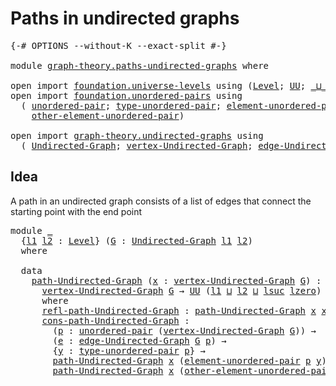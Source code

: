 # Paths in undirected graphs

<pre class="Agda"><a id="39" class="Symbol">{-#</a> <a id="43" class="Keyword">OPTIONS</a> <a id="51" class="Pragma">--without-K</a> <a id="63" class="Pragma">--exact-split</a> <a id="77" class="Symbol">#-}</a>

<a id="82" class="Keyword">module</a> <a id="89" href="graph-theory.paths-undirected-graphs.html" class="Module">graph-theory.paths-undirected-graphs</a> <a id="126" class="Keyword">where</a>

<a id="133" class="Keyword">open</a> <a id="138" class="Keyword">import</a> <a id="145" href="foundation.universe-levels.html" class="Module">foundation.universe-levels</a> <a id="172" class="Keyword">using</a> <a id="178" class="Symbol">(</a><a id="179" href="Agda.Primitive.html#597" class="Postulate">Level</a><a id="184" class="Symbol">;</a> <a id="186" href="foundation-core.universe-levels.html#222" class="Primitive">UU</a><a id="188" class="Symbol">;</a> <a id="190" href="Agda.Primitive.html#810" class="Primitive Operator">_⊔_</a><a id="193" class="Symbol">;</a> <a id="195" href="Agda.Primitive.html#780" class="Primitive">lsuc</a><a id="199" class="Symbol">;</a> <a id="201" href="Agda.Primitive.html#764" class="Primitive">lzero</a><a id="206" class="Symbol">)</a>
<a id="208" class="Keyword">open</a> <a id="213" class="Keyword">import</a> <a id="220" href="foundation.unordered-pairs.html" class="Module">foundation.unordered-pairs</a> <a id="247" class="Keyword">using</a>
  <a id="255" class="Symbol">(</a> <a id="257" href="foundation.unordered-pairs.html#2302" class="Function">unordered-pair</a><a id="271" class="Symbol">;</a> <a id="273" href="foundation.unordered-pairs.html#2677" class="Function">type-unordered-pair</a><a id="292" class="Symbol">;</a> <a id="294" href="foundation.unordered-pairs.html#3345" class="Function">element-unordered-pair</a><a id="316" class="Symbol">;</a>
    <a id="322" href="foundation.unordered-pairs.html#3430" class="Function">other-element-unordered-pair</a><a id="350" class="Symbol">)</a>

<a id="353" class="Keyword">open</a> <a id="358" class="Keyword">import</a> <a id="365" href="graph-theory.undirected-graphs.html" class="Module">graph-theory.undirected-graphs</a> <a id="396" class="Keyword">using</a>
  <a id="404" class="Symbol">(</a> <a id="406" href="graph-theory.undirected-graphs.html#343" class="Function">Undirected-Graph</a><a id="422" class="Symbol">;</a> <a id="424" href="graph-theory.undirected-graphs.html#539" class="Function">vertex-Undirected-Graph</a><a id="447" class="Symbol">;</a> <a id="449" href="graph-theory.undirected-graphs.html#763" class="Function">edge-Undirected-Graph</a><a id="470" class="Symbol">)</a>
</pre>
## Idea

A path in an undirected graph consists of a list of edges that connect the starting point with the end point

<pre class="Agda"><a id="604" class="Keyword">module</a> <a id="611" href="graph-theory.paths-undirected-graphs.html#611" class="Module">_</a>
  <a id="615" class="Symbol">{</a><a id="616" href="graph-theory.paths-undirected-graphs.html#616" class="Bound">l1</a> <a id="619" href="graph-theory.paths-undirected-graphs.html#619" class="Bound">l2</a> <a id="622" class="Symbol">:</a> <a id="624" href="Agda.Primitive.html#597" class="Postulate">Level</a><a id="629" class="Symbol">}</a> <a id="631" class="Symbol">(</a><a id="632" href="graph-theory.paths-undirected-graphs.html#632" class="Bound">G</a> <a id="634" class="Symbol">:</a> <a id="636" href="graph-theory.undirected-graphs.html#343" class="Function">Undirected-Graph</a> <a id="653" href="graph-theory.paths-undirected-graphs.html#616" class="Bound">l1</a> <a id="656" href="graph-theory.paths-undirected-graphs.html#619" class="Bound">l2</a><a id="658" class="Symbol">)</a>
  <a id="662" class="Keyword">where</a>

  <a id="671" class="Keyword">data</a>
    <a id="680" href="graph-theory.paths-undirected-graphs.html#680" class="Datatype">path-Undirected-Graph</a> <a id="702" class="Symbol">(</a><a id="703" href="graph-theory.paths-undirected-graphs.html#703" class="Bound">x</a> <a id="705" class="Symbol">:</a> <a id="707" href="graph-theory.undirected-graphs.html#539" class="Function">vertex-Undirected-Graph</a> <a id="731" href="graph-theory.paths-undirected-graphs.html#632" class="Bound">G</a><a id="732" class="Symbol">)</a> <a id="734" class="Symbol">:</a>
      <a id="742" href="graph-theory.undirected-graphs.html#539" class="Function">vertex-Undirected-Graph</a> <a id="766" href="graph-theory.paths-undirected-graphs.html#632" class="Bound">G</a> <a id="768" class="Symbol">→</a> <a id="770" href="foundation-core.universe-levels.html#222" class="Primitive">UU</a> <a id="773" class="Symbol">(</a><a id="774" href="graph-theory.paths-undirected-graphs.html#616" class="Bound">l1</a> <a id="777" href="Agda.Primitive.html#810" class="Primitive Operator">⊔</a> <a id="779" href="graph-theory.paths-undirected-graphs.html#619" class="Bound">l2</a> <a id="782" href="Agda.Primitive.html#810" class="Primitive Operator">⊔</a> <a id="784" href="Agda.Primitive.html#780" class="Primitive">lsuc</a> <a id="789" href="Agda.Primitive.html#764" class="Primitive">lzero</a><a id="794" class="Symbol">)</a>
      <a id="802" class="Keyword">where</a>
      <a id="814" href="graph-theory.paths-undirected-graphs.html#814" class="InductiveConstructor">refl-path-Undirected-Graph</a> <a id="841" class="Symbol">:</a> <a id="843" href="graph-theory.paths-undirected-graphs.html#680" class="Datatype">path-Undirected-Graph</a> <a id="865" href="graph-theory.paths-undirected-graphs.html#703" class="Bound">x</a> <a id="867" href="graph-theory.paths-undirected-graphs.html#703" class="Bound">x</a>
      <a id="875" href="graph-theory.paths-undirected-graphs.html#875" class="InductiveConstructor">cons-path-Undirected-Graph</a> <a id="902" class="Symbol">:</a>
        <a id="912" class="Symbol">(</a><a id="913" href="graph-theory.paths-undirected-graphs.html#913" class="Bound">p</a> <a id="915" class="Symbol">:</a> <a id="917" href="foundation.unordered-pairs.html#2302" class="Function">unordered-pair</a> <a id="932" class="Symbol">(</a><a id="933" href="graph-theory.undirected-graphs.html#539" class="Function">vertex-Undirected-Graph</a> <a id="957" href="graph-theory.paths-undirected-graphs.html#632" class="Bound">G</a><a id="958" class="Symbol">))</a> <a id="961" class="Symbol">→</a>
        <a id="971" class="Symbol">(</a><a id="972" href="graph-theory.paths-undirected-graphs.html#972" class="Bound">e</a> <a id="974" class="Symbol">:</a> <a id="976" href="graph-theory.undirected-graphs.html#763" class="Function">edge-Undirected-Graph</a> <a id="998" href="graph-theory.paths-undirected-graphs.html#632" class="Bound">G</a> <a id="1000" href="graph-theory.paths-undirected-graphs.html#913" class="Bound">p</a><a id="1001" class="Symbol">)</a> <a id="1003" class="Symbol">→</a> 
        <a id="1014" class="Symbol">{</a><a id="1015" href="graph-theory.paths-undirected-graphs.html#1015" class="Bound">y</a> <a id="1017" class="Symbol">:</a> <a id="1019" href="foundation.unordered-pairs.html#2677" class="Function">type-unordered-pair</a> <a id="1039" href="graph-theory.paths-undirected-graphs.html#913" class="Bound">p</a><a id="1040" class="Symbol">}</a> <a id="1042" class="Symbol">→</a>
        <a id="1052" href="graph-theory.paths-undirected-graphs.html#680" class="Datatype">path-Undirected-Graph</a> <a id="1074" href="graph-theory.paths-undirected-graphs.html#703" class="Bound">x</a> <a id="1076" class="Symbol">(</a><a id="1077" href="foundation.unordered-pairs.html#3345" class="Function">element-unordered-pair</a> <a id="1100" href="graph-theory.paths-undirected-graphs.html#913" class="Bound">p</a> <a id="1102" href="graph-theory.paths-undirected-graphs.html#1015" class="Bound">y</a><a id="1103" class="Symbol">)</a> <a id="1105" class="Symbol">→</a>
        <a id="1115" href="graph-theory.paths-undirected-graphs.html#680" class="Datatype">path-Undirected-Graph</a> <a id="1137" href="graph-theory.paths-undirected-graphs.html#703" class="Bound">x</a> <a id="1139" class="Symbol">(</a><a id="1140" href="foundation.unordered-pairs.html#3430" class="Function">other-element-unordered-pair</a> <a id="1169" href="graph-theory.paths-undirected-graphs.html#913" class="Bound">p</a> <a id="1171" href="graph-theory.paths-undirected-graphs.html#1015" class="Bound">y</a><a id="1172" class="Symbol">)</a>
</pre>